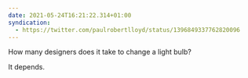 ```yaml
---
date: 2021-05-24T16:21:22.314+01:00
syndication:
  - https://twitter.com/paulrobertlloyd/status/1396849337762820096
---
```

How many designers does it take to change a light bulb?

It depends.
